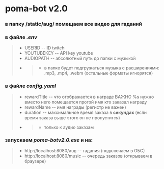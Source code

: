 # poma-bot v2.0
###
### в папку /static/aug/ помещаем все видео для гаданий
### в файле _.env_
>- USERID -- ID twitch
>- YOUTUBEKEY -- API key youtube
>- AUDIOPATH -- абсолютный путь до папки с музыкой
>- >- в папке будет подгружаться музыка с расширениями: .mp3, .mp4, .webm (остальные форматы игнорятся)
### в файле _config.yaml_
>- rewardTitle -- что отображается в награде ВАЖНО %s нужно вместо него помещается прогой имя кто заказал награду
>- rewardName -- имя награды (регистр не важен)
>- duration -- максимальное время заказа в __секундах__ (если время заказа выше этого он не пропустится)
>- >-  только к аудио заказам
### запускаем _poma-botv2.0.exe_ и на:
>- http://localhost:8080/aug -- гадания (подключаем в ОБС)
>- http://localhost:8080/music -- очередь заказов (открываем в браузере)

